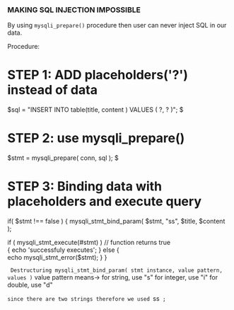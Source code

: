 ###                             MAKING SQL INJECTION IMPOSSIBLE

By using `mysqli_prepare()` procedure then user can never inject SQL in our data.

Procedure:

# STEP 1: ADD placeholders('?') instead of data 
$sql = "INSERT INTO table(title, content ) VALUES ( ?, ? )";                                                       $

# STEP 2: use mysqli_prepare()
$stmt = mysqli_prepare( conn, sql );                                                                               $

# STEP 3: Binding data with placeholders and execute query
if( $stmt !== false )
{
    mysqli_stmt_bind_param( $stmt, "ss", $title, $content );

   if ( mysqli_stmt_execute(#stmt) )  // function returns true   
   {
       echo 'successfuly executes';
   }
   else {                              
    echo mysqli_stmt_error($stmt);
   }
}

` Destructuring mysqli_stmt_bind_param( stmt instance, value pattern, values )`
value pattern means-> for string, use "s" 
                     for integer, use "i"
                      for double, use "d"

`since there are two strings therefore we used `ss` ;`